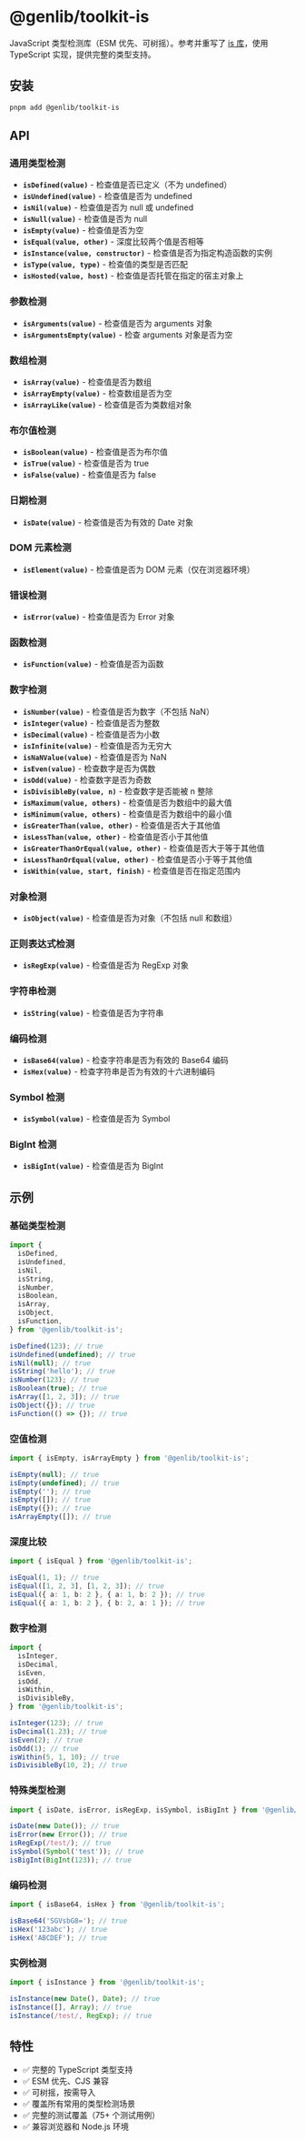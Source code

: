 # @genlib/toolkit-is

JavaScript 类型检测库（ESM 优先、可树摇）。参考并重写了 [is 库](https://github.com/enricomarino/is)，使用 TypeScript 实现，提供完整的类型支持。

## 安装

```bash
pnpm add @genlib/toolkit-is
```

## API

### 通用类型检测

- **`isDefined(value)`** - 检查值是否已定义（不为 undefined）
- **`isUndefined(value)`** - 检查值是否为 undefined
- **`isNil(value)`** - 检查值是否为 null 或 undefined
- **`isNull(value)`** - 检查值是否为 null
- **`isEmpty(value)`** - 检查值是否为空
- **`isEqual(value, other)`** - 深度比较两个值是否相等
- **`isInstance(value, constructor)`** - 检查值是否为指定构造函数的实例
- **`isType(value, type)`** - 检查值的类型是否匹配
- **`isHosted(value, host)`** - 检查值是否托管在指定的宿主对象上

### 参数检测

- **`isArguments(value)`** - 检查值是否为 arguments 对象
- **`isArgumentsEmpty(value)`** - 检查 arguments 对象是否为空

### 数组检测

- **`isArray(value)`** - 检查值是否为数组
- **`isArrayEmpty(value)`** - 检查数组是否为空
- **`isArrayLike(value)`** - 检查值是否为类数组对象

### 布尔值检测

- **`isBoolean(value)`** - 检查值是否为布尔值
- **`isTrue(value)`** - 检查值是否为 true
- **`isFalse(value)`** - 检查值是否为 false

### 日期检测

- **`isDate(value)`** - 检查值是否为有效的 Date 对象

### DOM 元素检测

- **`isElement(value)`** - 检查值是否为 DOM 元素（仅在浏览器环境）

### 错误检测

- **`isError(value)`** - 检查值是否为 Error 对象

### 函数检测

- **`isFunction(value)`** - 检查值是否为函数

### 数字检测

- **`isNumber(value)`** - 检查值是否为数字（不包括 NaN）
- **`isInteger(value)`** - 检查值是否为整数
- **`isDecimal(value)`** - 检查值是否为小数
- **`isInfinite(value)`** - 检查值是否为无穷大
- **`isNaNValue(value)`** - 检查值是否为 NaN
- **`isEven(value)`** - 检查数字是否为偶数
- **`isOdd(value)`** - 检查数字是否为奇数
- **`isDivisibleBy(value, n)`** - 检查数字是否能被 n 整除
- **`isMaximum(value, others)`** - 检查值是否为数组中的最大值
- **`isMinimum(value, others)`** - 检查值是否为数组中的最小值
- **`isGreaterThan(value, other)`** - 检查值是否大于其他值
- **`isLessThan(value, other)`** - 检查值是否小于其他值
- **`isGreaterThanOrEqual(value, other)`** - 检查值是否大于等于其他值
- **`isLessThanOrEqual(value, other)`** - 检查值是否小于等于其他值
- **`isWithin(value, start, finish)`** - 检查值是否在指定范围内

### 对象检测

- **`isObject(value)`** - 检查值是否为对象（不包括 null 和数组）

### 正则表达式检测

- **`isRegExp(value)`** - 检查值是否为 RegExp 对象

### 字符串检测

- **`isString(value)`** - 检查值是否为字符串

### 编码检测

- **`isBase64(value)`** - 检查字符串是否为有效的 Base64 编码
- **`isHex(value)`** - 检查字符串是否为有效的十六进制编码

### Symbol 检测

- **`isSymbol(value)`** - 检查值是否为 Symbol

### BigInt 检测

- **`isBigInt(value)`** - 检查值是否为 BigInt

## 示例

### 基础类型检测

```typescript
import {
  isDefined,
  isUndefined,
  isNil,
  isString,
  isNumber,
  isBoolean,
  isArray,
  isObject,
  isFunction,
} from '@genlib/toolkit-is';

isDefined(123); // true
isUndefined(undefined); // true
isNil(null); // true
isString('hello'); // true
isNumber(123); // true
isBoolean(true); // true
isArray([1, 2, 3]); // true
isObject({}); // true
isFunction(() => {}); // true
```

### 空值检测

```typescript
import { isEmpty, isArrayEmpty } from '@genlib/toolkit-is';

isEmpty(null); // true
isEmpty(undefined); // true
isEmpty(''); // true
isEmpty([]); // true
isEmpty({}); // true
isArrayEmpty([]); // true
```

### 深度比较

```typescript
import { isEqual } from '@genlib/toolkit-is';

isEqual(1, 1); // true
isEqual([1, 2, 3], [1, 2, 3]); // true
isEqual({ a: 1, b: 2 }, { a: 1, b: 2 }); // true
isEqual({ a: 1, b: 2 }, { b: 2, a: 1 }); // true
```

### 数字检测

```typescript
import {
  isInteger,
  isDecimal,
  isEven,
  isOdd,
  isWithin,
  isDivisibleBy,
} from '@genlib/toolkit-is';

isInteger(123); // true
isDecimal(1.23); // true
isEven(2); // true
isOdd(1); // true
isWithin(5, 1, 10); // true
isDivisibleBy(10, 2); // true
```

### 特殊类型检测

```typescript
import { isDate, isError, isRegExp, isSymbol, isBigInt } from '@genlib/toolkit-is';

isDate(new Date()); // true
isError(new Error()); // true
isRegExp(/test/); // true
isSymbol(Symbol('test')); // true
isBigInt(BigInt(123)); // true
```

### 编码检测

```typescript
import { isBase64, isHex } from '@genlib/toolkit-is';

isBase64('SGVsbG8='); // true
isHex('123abc'); // true
isHex('ABCDEF'); // true
```

### 实例检测

```typescript
import { isInstance } from '@genlib/toolkit-is';

isInstance(new Date(), Date); // true
isInstance([], Array); // true
isInstance(/test/, RegExp); // true
```

## 特性

- ✅ 完整的 TypeScript 类型支持
- ✅ ESM 优先、CJS 兼容
- ✅ 可树摇，按需导入
- ✅ 覆盖所有常用的类型检测场景
- ✅ 完整的测试覆盖（75+ 个测试用例）
- ✅ 兼容浏览器和 Node.js 环境


